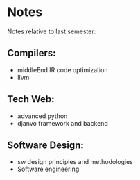 # Notes

Notes relative to last semester:

## Compilers:
- middleEnd IR code optimization
- llvm
## Tech Web:
- advanced python 
- djanvo framework and backend

## Software Design:
- sw design principles and methodologies
- Software engineering

